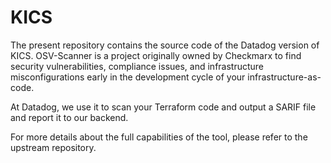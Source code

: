 # KICS
The present repository contains the source code of the Datadog version of KICS. OSV-Scanner is a project originally owned by Checkmarx to find security vulnerabilities, compliance issues, and infrastructure misconfigurations early in the development cycle of your infrastructure-as-code.

At Datadog, we use it to scan your Terraform code and output a SARIF file and report it to our backend.

For more details about the full capabilities of the tool, please refer to the upstream repository.
